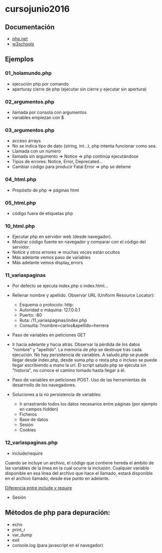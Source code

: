 # cursojunio2016

## Documentación

- [php.net](http://www.php.net/)
- [w3schools](http://www.w3schools.com/)


## Ejemplos


### 01_holamundo.php

- ejecución php por comando
- aperturay cierre de php (ejecutar sin cierre y ejecutar sin apertura)


### 02_argumentos.php

- llamada por consola con argumentos
- variables empiezan con $

### 03_argumentos.php

- acceso arrays
- No se indica tipo de dato (string, int...), php intenta funcionar como sea.
- Llamada con un número
- llamada sin argumento => Notice => php continúa ejecutándose
- Tipos de errores: Notice, Error, Deprecated... 
- Cambiar código para producir Fatal Error => php se detiene


### 04_html.php

- Propósito de php => páginas html


### 05_html.php

- código fuera de etiquetas php




### 10_html.php

- Ejecutar php en servidor web (desde navegador).
- Mostrar código fuente en navegador y comparar con el código del servidor.
- Notice y otros errores => muchas veces están ocultos
- Más adelante vemos paso de variables
- Más adelante vemos display_errors


### 11_variaspaginas

- Por defecto se ejecuta index.php o index.html...

- Rellenar nombre y apellido. Observar URL (Uniform Resource Locator):
  - Esquema o protocolo: http:
  - Autoridad o máquina: 127.0.0.1
  - Puerto: :80
  - Ruta: /11_variaspaginas/index.php
  - Consulta: ?nombre=carlos&apellido=herrera

- Paso de variables en peticiones GET

- Ir hacia adelante y hacia atrás. Observar la pérdida de los datos "nombre" y "apellido".
La memoria de php se destruye tras cada ejecución. No hay persistencia de variables.
A saludo.php se puede llegar desde index.php, desde suma.php o resta.php o incluso se puede llegar escribiendo a mano la url.
El script saludo.php se ejecuta sin "historia", no conoce el camino tomado hasta llegar a él.


- Paso de variables en peticiones POST.
Uso de las herramientas de desarrrollo de los navegadores.

- Soluciones a la no persistencia de variables:
  - Ir arrastrando todos los datos necesarios entre páginas (por ejemplo en campos hidden) 
  - Ficheros
  - Base de datos
  - Sesión
  - Cookies



### 12_variaspaginas.php

- include/require

Cuando se incluye un archivo, el código que contiene hereda el ámbito de las 
variables de la línea en la cual ocurre la inclusión. Cualquier variable 
disponible en esa línea del archivo que hace el llamado, estará disponible en 
el archivo llamado, desde ese punto en adelante. 

[Diferencia entre include y require](http://php.net/manual/es/function.require.php)

- Sesión



## Métodos de php para depuración:
- echo
- print_r
- var_dump
- exit
- console.log (para javascript en el navegador)
